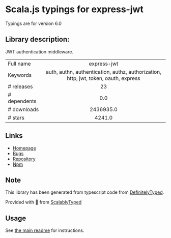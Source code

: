 
# Scala.js typings for express-jwt

Typings are for version 6.0

## Library description:
JWT authentication middleware.

|                    |                 |
| ------------------ | :-------------: |
| Full name          | express-jwt |
| Keywords           | auth, authn, authentication, authz, authorization, http, jwt, token, oauth, express |
| # releases         | 23 |
| # dependents       | 0.0 |
| # downloads        | 2436935.0 |
| # stars            | 4241.0 |

## Links
- [Homepage](https://github.com/auth0/express-jwt#readme)
- [Bugs](http://github.com/auth0/express-jwt/issues)
- [Repository](https://github.com/auth0/express-jwt)
- [Npm](https://www.npmjs.com/package/express-jwt)
    


## Note
This library has been generated from typescript code from [DefinitelyTyped](https://definitelytyped.org).

Provided with :purple_heart: from [ScalablyTyped](https://github.com/oyvindberg/ScalablyTyped)

## Usage
See [the main readme](../../readme.md) for instructions.


